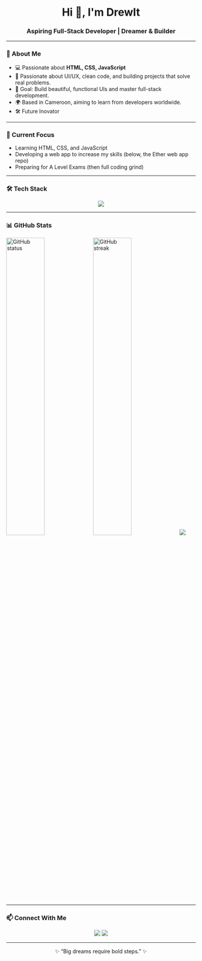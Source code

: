 <!-- Profile Banner -->

<h1 align="center">Hi 👋, I'm DrewIt</h1>
<h3 align="center">Aspiring Full-Stack Developer | Dreamer & Builder </h3>

---

### 🚀 About Me
- 💻 Passionate about **HTML, CSS, JavaScript** 
- 🧠 Passionate about UI/UX, clean code, and building projects that solve real problems.
- 🎯 Goal: Build beautiful, functional UIs and master full-stack development.
- 🌍 Based in Cameroon, aiming to learn from developers worldwide.
- 🛠 Future Inovator

---
### 🚀 Current Focus
- Learning HTML, CSS, and JavaScript
- Developing a web app to increase my skills (below, the Ether web app repo)
- Preparing for A Level Exams (then full coding grind)

---
### 🛠 Tech Stack
<div align="center">
  <img src="https://skillicons.dev/icons?i=html,css,js,github,vscode" />
</div>

---

### 📊 GitHub Stats
  <img src="https://github-readme-stats.vercel.app/api?username=DrewIt273&show_icons=true&theme=tokyonight" alt="GitHub status" width="45%"/>
  <img src="https://github-readme-streak-stats.herokuapp.com/?user=DrewIt273&theme=tokyonight" alt="GitHub streak" width="45%"/>
  <img src="https://github-readme-stats.vercel.app/api/top-langs/?username=drewIt273&layout=compact&theme=tokyonight" />

---

### 📫 Connect With Me
<p align="center">
  <a href="https://github.com/DrewIt273"><img src="https://img.shields.io/badge/GitHub-DrewIt273-black?style=for-the-badge&logo=github"></a>
  <a href="mailto:instantdrewIt@gmail.com"><img src="https://img.shields.io/badge/Email-Coming%20Soon-red?style=for-the-badge&logo=gmail"></a>
</p>

---

<p align="center">✨ “Big dreams require bold steps.” ✨</p>
